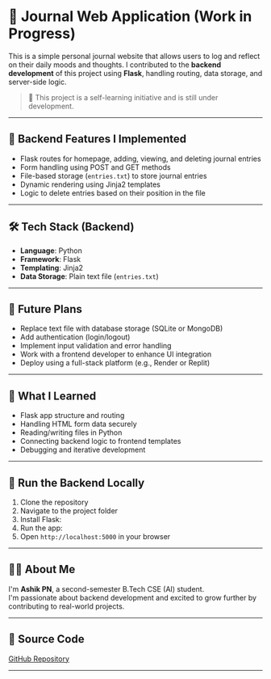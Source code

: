 # 📝 Journal Web Application (Work in Progress)

This is a simple personal journal website that allows users to log and reflect on their daily moods and thoughts. I contributed to the **backend development** of this project using **Flask**, handling routing, data storage, and server-side logic.

> 🚀 This project is a self-learning initiative and is still under development.

---

## 🌟 Backend Features I Implemented

- Flask routes for homepage, adding, viewing, and deleting journal entries
- Form handling using POST and GET methods
- File-based storage (`entries.txt`) to store journal entries
- Dynamic rendering using Jinja2 templates
- Logic to delete entries based on their position in the file

---

## 🛠️ Tech Stack (Backend)

- **Language**: Python  
- **Framework**: Flask  
- **Templating**: Jinja2  
- **Data Storage**: Plain text file (`entries.txt`)

---

## 🎯 Future Plans

- Replace text file with database storage (SQLite or MongoDB)
- Add authentication (login/logout)
- Implement input validation and error handling
- Work with a frontend developer to enhance UI integration
- Deploy using a full-stack platform (e.g., Render or Replit)

---

## 🧠 What I Learned

- Flask app structure and routing
- Handling HTML form data securely
- Reading/writing files in Python
- Connecting backend logic to frontend templates
- Debugging and iterative development

---

## 📂 Run the Backend Locally

1. Clone the repository
2. Navigate to the project folder
3. Install Flask:
4. Run the app:
5. Open `http://localhost:5000` in your browser

---

## 🙋‍♂️ About Me

I'm **Ashik PN**, a second-semester B.Tech CSE (AI) student.  
I'm passionate about backend development and excited to grow further by contributing to real-world projects.

---

## 🔗 Source Code

[GitHub Repository](https://github.com/your-username/journal-website)

---
